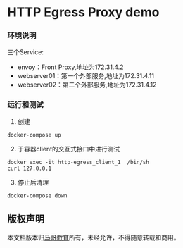 # HTTP Egress Proxy demo

### 环境说明
三个Service:
- envoy：Front Proxy,地址为172.31.4.2
- webserver01：第一个外部服务,地址为172.31.4.11
- webserver02：第二个外部服务,地址为172.31.4.12

### 运行和测试
1. 创建
```
docker-compose up
```

2. 于容器client的交互式接口中进行测试
```
docker exec -it http-egress_client_1  /bin/sh
curl 127.0.0.1 
```

3. 停止后清理
```
docker-compose down
```

## 版权声明
本文档版本归[马哥教育](www.magedu.com)所有，未经允许，不得随意转载和商用。
